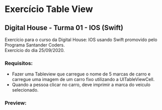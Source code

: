 # Exercício Table View
## Digital House - Turma 01 - IOS (Swift)

Exercício para o curso da Digital House: IOS usando Swift promovido pelo Programa Santander Coders.<br />
Exercício do dia 25/09/2020.


### Requisitos:
* Fazer uma Tableview que carregue o nome de 5 marcas de carro e carregue uma imagem de um carro fixo utilizando a UITableViewCell.
* Quando a pessoa clicar no carro, deve imprimir a marca do veiculo selecionado.
    
### Preview:


